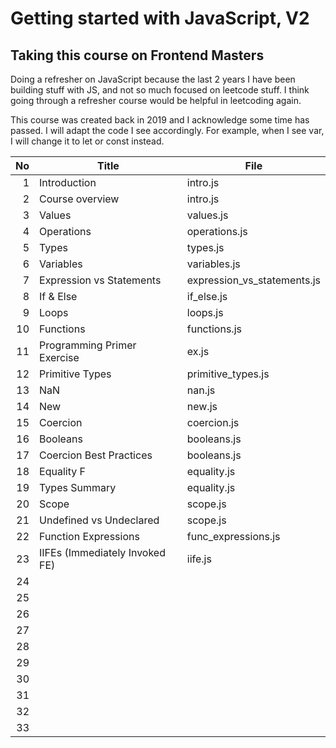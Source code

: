 # Getting started with JavaScript, V2

## Taking this course on Frontend Masters

Doing a refresher on JavaScript because the last 2 years I have been building stuff with JS, and not so much focused on leetcode stuff. I think going through a refresher course would be helpful in leetcoding again.

This course was created back in 2019 and I acknowledge some time has passed. I will adapt the code I see accordingly. For example, when I see var, I will change it to let or const instead.

|  No | Title                          | File                        |
| --: | ------------------------------ | --------------------------- |
|   1 | Introduction                   | intro.js                    |
|   2 | Course overview                | intro.js                    |
|   3 | Values                         | values.js                   |
|   4 | Operations                     | operations.js               |
|   5 | Types                          | types.js                    |
|   6 | Variables                      | variables.js                |
|   7 | Expression vs Statements       | expression_vs_statements.js |
|   8 | If & Else                      | if_else.js                  |
|   9 | Loops                          | loops.js                    |
|  10 | Functions                      | functions.js                |
|  11 | Programming Primer Exercise    | ex.js                       |
|  12 | Primitive Types                | primitive_types.js          |
|  13 | NaN                            | nan.js                      |
|  14 | New                            | new.js                      |
|  15 | Coercion                       | coercion.js                 |
|  16 | Booleans                       | booleans.js                 |
|  17 | Coercion Best Practices        | booleans.js                 |
|  18 | Equality F                     | equality.js                 |
|  19 | Types Summary                  | equality.js                 |
|  20 | Scope                          | scope.js                    |
|  21 | Undefined vs Undeclared        | scope.js                    |
|  22 | Function Expressions           | func_expressions.js         |
|  23 | IIFEs (Immediately Invoked FE) | iife.js                     |
|  24 |                                |                             |
|  25 |                                |                             |
|  26 |                                |                             |
|  27 |                                |                             |
|  28 |                                |                             |
|  29 |                                |                             |
|  30 |                                |                             |
|  31 |                                |                             |
|  32 |                                |                             |
|  33 |                                |                             |
